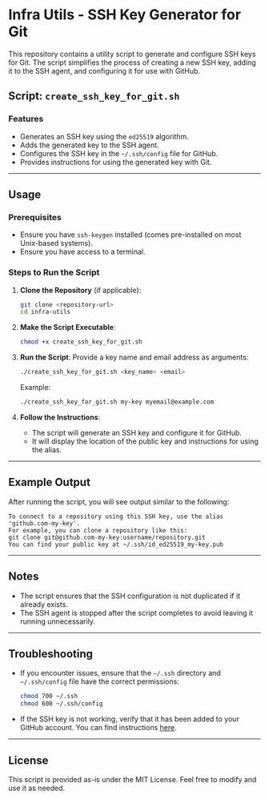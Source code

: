 
# Infra Utils - SSH Key Generator for Git

This repository contains a utility script to generate and configure SSH keys for Git. The script simplifies the process of creating a new SSH key, adding it to the SSH agent, and configuring it for use with GitHub.

## Script: `create_ssh_key_for_git.sh`

### Features
- Generates an SSH key using the `ed25519` algorithm.
- Adds the generated key to the SSH agent.
- Configures the SSH key in the `~/.ssh/config` file for GitHub.
- Provides instructions for using the generated key with Git.

---

## Usage

### Prerequisites
- Ensure you have `ssh-keygen` installed (comes pre-installed on most Unix-based systems).
- Ensure you have access to a terminal.

### Steps to Run the Script

1. **Clone the Repository** (if applicable):
   ```bash
   git clone <repository-url>
   cd infra-utils
   ```

2. **Make the Script Executable**:
   ```bash
   chmod +x create_ssh_key_for_git.sh
   ```

3. **Run the Script**:
   Provide a key name and email address as arguments:
   ```bash
   ./create_ssh_key_for_git.sh <key_name> <email>
   ```
   Example:
   ```bash
   ./create_ssh_key_for_git.sh my-key myemail@example.com
   ```

4. **Follow the Instructions**:
   - The script will generate an SSH key and configure it for GitHub.
   - It will display the location of the public key and instructions for using the alias.

---

## Example Output

After running the script, you will see output similar to the following:

```
To connect to a repository using this SSH key, use the alias 'github.com-my-key'.
For example, you can clone a repository like this:
git clone git@github.com-my-key:username/repository.git
You can find your public key at ~/.ssh/id_ed25519_my-key.pub
```

---

## Notes
- The script ensures that the SSH configuration is not duplicated if it already exists.
- The SSH agent is stopped after the script completes to avoid leaving it running unnecessarily.

---

## Troubleshooting
- If you encounter issues, ensure that the `~/.ssh` directory and `~/.ssh/config` file have the correct permissions:
  ```bash
  chmod 700 ~/.ssh
  chmod 600 ~/.ssh/config
  ```

- If the SSH key is not working, verify that it has been added to your GitHub account. You can find instructions [here](https://docs.github.com/en/authentication/connecting-to-github-with-ssh/adding-a-new-ssh-key-to-your-github-account).

---

## License
This script is provided as-is under the MIT License. Feel free to modify and use it as needed.
